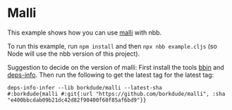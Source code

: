 # Malli

This example shows how you can use [malli](https://github.com/metosin/malli)
with nbb. 

To run this example, run `npm install` and then `npx nbb
example.cljs` (so Node will use the nbb version of this project).

Suggestion to decide on the version of malli:
First install the tools [bbin](https://github.com/babashka/bbin) and [deps-info](https://github.com/rads/deps-info).
Then run the following to get the latest tag for the latest tag:
```
deps-info-infer --lib borkdude/malli --latest-sha
#:borkdude{malli #:git{:url "https://github.com/borkdude/malli", :sha "e400bbcdab09b21dc42d82f90400f60f85af6bd9"}}
```
